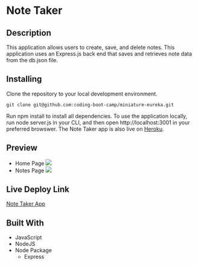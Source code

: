 # Note Taker 

## Description
This application allows users to create, save, and delete notes. This application uses an Express.js back end that saves and retrieves note data from the db.json file.

## Installing
Clone the repository to your local development environment. 
```
git clone git@github.com:coding-boot-camp/miniature-eureka.git
```
Run npm install to install all dependencies. To use the application locally, run node server.js in your CLI, and then open http://localhost:3001 in your preferred browswer. The Note Taker app is also live on [Heroku](https://stark-basin-35839.herokuapp.com/notes).

## Preview
- Home Page
![](https://i.imgur.com/bziHa3r.png)
- Notes Page
![](https://i.imgur.com/Y8yMozk.png)

## Live Deploy Link
[Note Taker App](https://stark-basin-35839.herokuapp.com/notes)

## Built With
- JavaScript
- NodeJS
- Node Package 
    - Express


